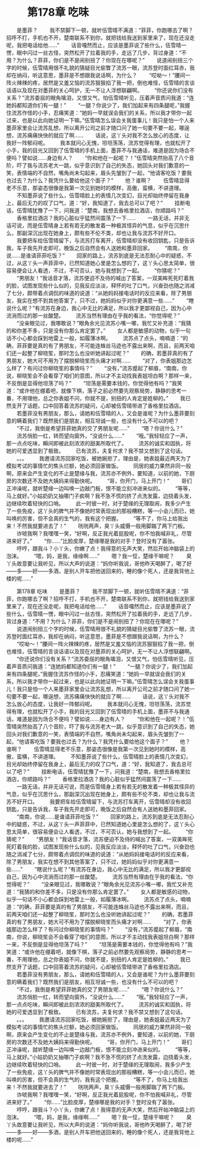 # 　　第178章 吃味
　　是墨菲？
　　我不禁脚下一顿，就听伍雪晴不满道：“菲菲，你跑哪去了啊？招呼不打，手机也不开，楚南联系不到你，就把钱给我送到家里来了，现在还没走呢，我把电话给他……”
　　话音嘎然而止，应该是墨菲说了些什么，伍雪晴一愣，眼中闪过一丝古怪，突然松开了拉着我的手，走远了几步，背过身道：“不用？为什么？菲菲，你们是不是闹别扭了？你现在在哪呢？”
　　说道闹别扭三个字的时候，伍雪晴用很不礼貌的猜疑目光偷瞥了流苏一眼，流苏登时面红耳赤，我却在纳闷，听这意思，墨菲是不想跟我说话啊，为什么？
　　“哎呦～！”腰间一阵火辣辣的疼，居然是又羞又恼的流苏狠狠掐了我一把，倒也难怪，伍雪晴的言谈话语以及现在对墨菲的关心呵护，无一不让人浮想联翩啊。
　　“你还说你们没有关系？”流苏委屈的眼角噙泪，又恨又气，怕伍雪晴听见，压着声音质问我道：“连她妈都知道你们有一腿！”
　　“一腿？你说少了，我们加起来有四条腿呢，”我握住流苏作怪的小手，忍痛笑道：“她妈一早就误会我们的关系，所以我才带你一起过来，也是以此向她证明一下嘛。”伍雪晴怎么误会关我蛋事儿！我只是怕一个人来墨菲家里会让流苏乱想，所以离开公司之前才随口问了她一句要不要一起，哪逞想，流苏痛痛快快的就应了啊……
　　话说，这丫头对我不怎么放心的态度，让我好一阵郁闷呢。
　　我本就问心无愧，坦坦荡荡，流苏觉得有理，也就松开了小手，我的目光又回到了伍雪晴的手机上面，墨菲不与我通话，难道是因为场合不便吗？譬如说……身边有人？
　　“你和他在一起呢？！”伍雪晴突然抬高了八个音阶，吓了我与流苏老大一跳，似乎意识到了自己的失态，她回头对我们歉意的一笑，表情端的不自然，嘴角尚未勾起来，眉头先皱到了一起，“他请客吃饭？要我也过去？为什么？我凭什么要给他这个面子？”
　　他？谁啊？
　　伍雪晴显得老不乐意，那姿态很像是我第一次见到她时的模样，高傲，蛮横，不讲道理。
　　不知墨菲说了些什么，伍雪晴脸上的表情几次变幻，目光却始终停留在我身上，最后无力的叹了口气，道：“好，我知道了，我去总可以了吧？”
　　挂断电话，伍雪晴犹豫了一下，问我道：“楚南，我想去香格里拉酒店，你顺路吗？”
　　香格里拉酒店？我的心脏似乎猛然间震荡了一下……
　　一路无话，并非无话可说，而是伍雪晴身上若有若无的散发着一种极其怪异的气息，似乎在沉思什么，那副深沉出现在她身上，颇有些不伦不类，却也让我与流苏不好开口。
　　我要把车给伍雪晴留下，与流苏打车离开，伍雪晴却没有收回钥匙，只是告诉我，车子我先开走即可，晚饭之后自然会有人送她和墨菲回家。
　　“南南，你说……是谁请菲菲吃饭？”
　　回家的路上，流苏到底是无法忍耐心中的疑惑，不过，从这丫头一声菲菲中，已然知道她心里是怎么想的了，这丫头心思太简单，很容易便会让人看透，不过，不可否认，她与我想到了一起。
　　“你猜呢？”
　　“男朋友！”我话音才落，流苏便迫不及待的喊出了答案，一双美眸死死盯着我的脸，试图发现些什么似的，见我反应淡淡，释怀的吐了口气，兴奋劲也随之消减了七分，颇带着点调侃的味道的说道：“从她妈妈接电话时的反应来看，除了男朋友，我实在想不到其他答案了，只不过，她妈妈似乎对你更满意一些……”
　　“瞎说什么呢？”有流苏在身边，我心中无比的满足，所以我才更鄙视自己，因为心中流淌而过的那一丝酸楚。
　　流苏当然有理由在乎我的看法，“你觉得呢？”
　　“没亲眼见过，我哪敢说？”眼角余光见流苏小嘴一嘟，我忙又补充道：“我猜的和你差不多，只是没有你那么肯定罢了。”
　　女人都是敏感的动物，似乎一句话不小心都会踩到地雷上一般，如履薄冰啊。
　　流苏点了点头，喃喃道：“的确，菲菲要是真的有了男朋友，不可能连蛛丝马迹也不露出来啊，而且，前两天咱们还一起整了柳晓笙，那时怎么也没听她讲起过呢？”
　　的确，若墨菲真的有了男朋友，她大可不用为了摆脱柳晓笙而头痛才对啊……
　　“对了，你表姐那边怎么样了？有问过你柳晓笙的事情吗？”
　　“没有，”流苏蹙起了柳眉，“南南，你说，柳晓笙会不会看穿了咱们的意图，所以才不主动找我表姐坦白啊？那样一来，不反倒是显得他坦荡了吗？”
　　“坦荡是需要本钱的，你觉得他有吗？”我笑道：“或许他在绷着吧，就像下棋，落子之前必然要先观察局势，静静的思考一番，不用理他，总之你表姐不问，你就不提，别扭的人肯定是姓柳的。”
　　我已然支开了话题，口中回答着流苏的疑问，心却被伍雪晴带进了香格里拉酒店。
　　若墨菲没有男朋友，那么，请她和伍雪晴的人，又会是谁呢？为什么墨菲要刻意的瞒着我们？既然我们是朋友，相互坦诚一些，也没有什么不可以的吧？
　　“不过，我倒是希望菲菲她真的交了男朋友呢……”
　　“嗯？你说什么？”
　　流苏俏脸一红，转而望向窗外，“没说什么……”
　　“哦。”我轻轻应了一声，那一点点吃味，瞬间即被此刻浓浓的甜美所取代了。
　　流苏的诚实和固执，将她的可爱透显到了极致。
　　已有流苏，夫复何求？我不禁又想到了这句话。
　　。。。
　　我邀请流苏回家吃饭，被她婉拒了，理由是，她表姐最近两天为了模拟考试的事情忙的焦头烂额，她必须回家做饭。
　　同居的威力果然非同一般啊，原来会产生变化的不止是楚缘与我，流苏亦不例外，要知道，以前的她，下厨房的次数还不及她大姨妈来得勤快呢。
　　“哥，你开门，马上开门！”
　　哥们正冲澡呢，就听楚缘一边叫唤一边敲门板，恨不能立刻冲进来似的。
　　“等等，马上就好。”小姑奶奶又抽哪门子疯啊？我不急不慌的挤了点洗发露，边挠着头发，边继续吹着轻快的口哨。
　　此一时彼一时，对于楚缘的无理取闹，我多少产生了一些免疫，这丫头的脾气并不像她时常表现出的那般糟糕，等一小会儿而已，她叫唤的厉害，但不会真的生气的，我有这个把握。
　　“等不了，你马上给我出来！不然我就要进去了！”
　　咣咣两声，臭丫头威慑一般用脚踹了两下门板。
　　诈唬我啊？我嘿嘿一笑，“好啊，反正我光着屁股呢，你不怕我喊非礼，尽管进来好了。”
　　“你……”比脸皮厚，楚缘哪是我的对手？登时没有了嚣张。
　　哼哼，跟我斗？小丫头，你嫩了点！我得意的无声大笑，然后开始冲脑袋上的泡沫。
　　“喂，妈，是我，缘缘啊……”
　　嗯？我一怔，楚缘干嘛呢？
　　臭丫头故意要让我听见，所以大声的说道：“妈你听我说，哥他昨天喝醉了，喝了好——多——好——多酒，是别人开车把他送回来的，睡的像个死人，还是我背他上楼的呢……”

　　第178章 吃味
　　是墨菲？
　　我不禁脚下一顿，就听伍雪晴不满道：“菲菲，你跑哪去了啊？招呼不打，手机也不开，楚南联系不到你，就把钱给我送到家里来了，现在还没走呢，我把电话给他……”
　　话音嘎然而止，应该是墨菲说了些什么，伍雪晴一愣，眼中闪过一丝古怪，突然松开了拉着我的手，走远了几步，背过身道：“不用？为什么？菲菲，你们是不是闹别扭了？你现在在哪呢？”
　　说道闹别扭三个字的时候，伍雪晴用很不礼貌的猜疑目光偷瞥了流苏一眼，流苏登时面红耳赤，我却在纳闷，听这意思，墨菲是不想跟我说话啊，为什么？
　　“哎呦～！”腰间一阵火辣辣的疼，居然是又羞又恼的流苏狠狠掐了我一把，倒也难怪，伍雪晴的言谈话语以及现在对墨菲的关心呵护，无一不让人浮想联翩啊。
　　“你还说你们没有关系？”流苏委屈的眼角噙泪，又恨又气，怕伍雪晴听见，压着声音质问我道：“连她妈都知道你们有一腿！”
　　“一腿？你说少了，我们加起来有四条腿呢，”我握住流苏作怪的小手，忍痛笑道：“她妈一早就误会我们的关系，所以我才带你一起过来，也是以此向她证明一下嘛。”伍雪晴怎么误会关我蛋事儿！我只是怕一个人来墨菲家里会让流苏乱想，所以离开公司之前才随口问了她一句要不要一起，哪逞想，流苏痛痛快快的就应了啊……
　　话说，这丫头对我不怎么放心的态度，让我好一阵郁闷呢。
　　我本就问心无愧，坦坦荡荡，流苏觉得有理，也就松开了小手，我的目光又回到了伍雪晴的手机上面，墨菲不与我通话，难道是因为场合不便吗？譬如说……身边有人？
　　“你和他在一起呢？！”伍雪晴突然抬高了八个音阶，吓了我与流苏老大一跳，似乎意识到了自己的失态，她回头对我们歉意的一笑，表情端的不自然，嘴角尚未勾起来，眉头先皱到了一起，“他请客吃饭？要我也过去？为什么？我凭什么要给他这个面子？”
　　他？谁啊？
　　伍雪晴显得老不乐意，那姿态很像是我第一次见到她时的模样，高傲，蛮横，不讲道理。
　　不知墨菲说了些什么，伍雪晴脸上的表情几次变幻，目光却始终停留在我身上，最后无力的叹了口气，道：“好，我知道了，我去总可以了吧？”
　　挂断电话，伍雪晴犹豫了一下，问我道：“楚南，我想去香格里拉酒店，你顺路吗？”
　　香格里拉酒店？我的心脏似乎猛然间震荡了一下……
　　一路无话，并非无话可说，而是伍雪晴身上若有若无的散发着一种极其怪异的气息，似乎在沉思什么，那副深沉出现在她身上，颇有些不伦不类，却也让我与流苏不好开口。
　　我要把车给伍雪晴留下，与流苏打车离开，伍雪晴却没有收回钥匙，只是告诉我，车子我先开走即可，晚饭之后自然会有人送她和墨菲回家。
　　“南南，你说……是谁请菲菲吃饭？”
　　回家的路上，流苏到底是无法忍耐心中的疑惑，不过，从这丫头一声菲菲中，已然知道她心里是怎么想的了，这丫头心思太简单，很容易便会让人看透，不过，不可否认，她与我想到了一起。
　　“你猜呢？”
　　“男朋友！”我话音才落，流苏便迫不及待的喊出了答案，一双美眸死死盯着我的脸，试图发现些什么似的，见我反应淡淡，释怀的吐了口气，兴奋劲也随之消减了七分，颇带着点调侃的味道的说道：“从她妈妈接电话时的反应来看，除了男朋友，我实在想不到其他答案了，只不过，她妈妈似乎对你更满意一些……”
　　“瞎说什么呢？”有流苏在身边，我心中无比的满足，所以我才更鄙视自己，因为心中流淌而过的那一丝酸楚。
　　流苏当然有理由在乎我的看法，“你觉得呢？”
　　“没亲眼见过，我哪敢说？”眼角余光见流苏小嘴一嘟，我忙又补充道：“我猜的和你差不多，只是没有你那么肯定罢了。”
　　女人都是敏感的动物，似乎一句话不小心都会踩到地雷上一般，如履薄冰啊。
　　流苏点了点头，喃喃道：“的确，菲菲要是真的有了男朋友，不可能连蛛丝马迹也不露出来啊，而且，前两天咱们还一起整了柳晓笙，那时怎么也没听她讲起过呢？”
　　的确，若墨菲真的有了男朋友，她大可不用为了摆脱柳晓笙而头痛才对啊……
　　“对了，你表姐那边怎么样了？有问过你柳晓笙的事情吗？”
　　“没有，”流苏蹙起了柳眉，“南南，你说，柳晓笙会不会看穿了咱们的意图，所以才不主动找我表姐坦白啊？那样一来，不反倒是显得他坦荡了吗？”
　　“坦荡是需要本钱的，你觉得他有吗？”我笑道：“或许他在绷着吧，就像下棋，落子之前必然要先观察局势，静静的思考一番，不用理他，总之你表姐不问，你就不提，别扭的人肯定是姓柳的。”
　　我已然支开了话题，口中回答着流苏的疑问，心却被伍雪晴带进了香格里拉酒店。
　　若墨菲没有男朋友，那么，请她和伍雪晴的人，又会是谁呢？为什么墨菲要刻意的瞒着我们？既然我们是朋友，相互坦诚一些，也没有什么不可以的吧？
　　“不过，我倒是希望菲菲她真的交了男朋友呢……”
　　“嗯？你说什么？”
　　流苏俏脸一红，转而望向窗外，“没说什么……”
　　“哦。”我轻轻应了一声，那一点点吃味，瞬间即被此刻浓浓的甜美所取代了。
　　流苏的诚实和固执，将她的可爱透显到了极致。
　　已有流苏，夫复何求？我不禁又想到了这句话。
　　。。。
　　我邀请流苏回家吃饭，被她婉拒了，理由是，她表姐最近两天为了模拟考试的事情忙的焦头烂额，她必须回家做饭。
　　同居的威力果然非同一般啊，原来会产生变化的不止是楚缘与我，流苏亦不例外，要知道，以前的她，下厨房的次数还不及她大姨妈来得勤快呢。
　　“哥，你开门，马上开门！”
　　哥们正冲澡呢，就听楚缘一边叫唤一边敲门板，恨不能立刻冲进来似的。
　　“等等，马上就好。”小姑奶奶又抽哪门子疯啊？我不急不慌的挤了点洗发露，边挠着头发，边继续吹着轻快的口哨。
　　此一时彼一时，对于楚缘的无理取闹，我多少产生了一些免疫，这丫头的脾气并不像她时常表现出的那般糟糕，等一小会儿而已，她叫唤的厉害，但不会真的生气的，我有这个把握。
　　“等不了，你马上给我出来！不然我就要进去了！”
　　咣咣两声，臭丫头威慑一般用脚踹了两下门板。
　　诈唬我啊？我嘿嘿一笑，“好啊，反正我光着屁股呢，你不怕我喊非礼，尽管进来好了。”
　　“你……”比脸皮厚，楚缘哪是我的对手？登时没有了嚣张。
　　哼哼，跟我斗？小丫头，你嫩了点！我得意的无声大笑，然后开始冲脑袋上的泡沫。
　　“喂，妈，是我，缘缘啊……”
　　嗯？我一怔，楚缘干嘛呢？
　　臭丫头故意要让我听见，所以大声的说道：“妈你听我说，哥他昨天喝醉了，喝了好——多——好——多酒，是别人开车把他送回来的，睡的像个死人，还是我背他上楼的呢……”
